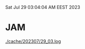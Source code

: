 Sat Jul 29 03:04:04 AM EEST 2023
# JAM
<a href='./cache/202307/29_03.log'>./cache/202307/29_03.log</a>
